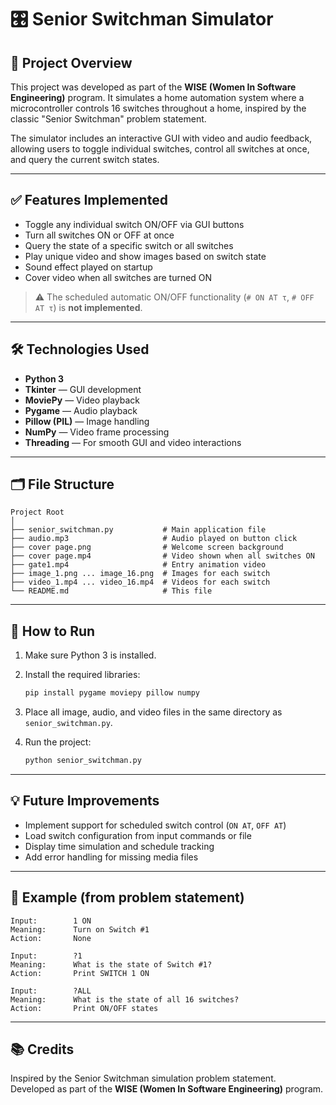 # 🎛️ Senior Switchman Simulator

## 📌 Project Overview

This project was developed as part of the **WISE (Women In Software Engineering)** program. It simulates a home automation system where a microcontroller controls 16 switches throughout a home, inspired by the classic "Senior Switchman" problem statement.

The simulator includes an interactive GUI with video and audio feedback, allowing users to toggle individual switches, control all switches at once, and query the current switch states.

---

## ✅ Features Implemented

- Toggle any individual switch ON/OFF via GUI buttons  
- Turn all switches ON or OFF at once  
- Query the state of a specific switch or all switches  
- Play unique video and show images based on switch state  
- Sound effect played on startup  
- Cover video when all switches are turned ON  

> ⚠️ The scheduled automatic ON/OFF functionality (`# ON AT τ`, `# OFF AT τ`) is **not implemented**.

---

## 🛠️ Technologies Used

- **Python 3**  
- **Tkinter** — GUI development  
- **MoviePy** — Video playback  
- **Pygame** — Audio playback  
- **Pillow (PIL)** — Image handling  
- **NumPy** — Video frame processing  
- **Threading** — For smooth GUI and video interactions  

---

## 🗂️ File Structure

```
Project Root
│
├── senior_switchman.py           # Main application file
├── audio.mp3                     # Audio played on button click
├── cover page.png                # Welcome screen background
├── cover page.mp4                # Video shown when all switches ON
├── gate1.mp4                     # Entry animation video
├── image_1.png ... image_16.png  # Images for each switch
├── video_1.mp4 ... video_16.mp4  # Videos for each switch
└── README.md                     # This file
```

---

## 🚀 How to Run

1. Make sure Python 3 is installed.  
2. Install the required libraries:

   ```bash
   pip install pygame moviepy pillow numpy
   ```

3. Place all image, audio, and video files in the same directory as `senior_switchman.py`.

4. Run the project:

   ```bash
   python senior_switchman.py
   ```

---

## 💡 Future Improvements

- Implement support for scheduled switch control (`ON AT`, `OFF AT`)
- Load switch configuration from input commands or file
- Display time simulation and schedule tracking
- Add error handling for missing media files

---

## 📸 Example (from problem statement)

```
Input:        1 ON
Meaning:      Turn on Switch #1
Action:       None

Input:        ?1
Meaning:      What is the state of Switch #1?
Action:       Print SWITCH 1 ON

Input:        ?ALL
Meaning:      What is the state of all 16 switches?
Action:       Print ON/OFF states
```

---

## 📚 Credits

Inspired by the Senior Switchman simulation problem statement.  
Developed as part of the **WISE (Women In Software Engineering)** program.
